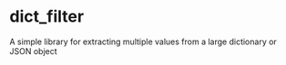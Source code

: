 # dict_filter
A simple library for extracting multiple values from a large dictionary or JSON object

